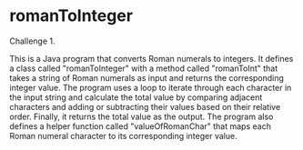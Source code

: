 # romanToInteger

Challenge 1.  

This is a Java program that converts Roman numerals to integers. 
It defines a class called "romanToInteger" with a method called "romanToInt" that takes a string of Roman numerals as input and returns the corresponding integer value. The program uses a loop to iterate through each character in the input string and calculate the total value by comparing adjacent characters and adding or subtracting their values based on their relative order. 
Finally, it returns the total value as the output. The program also defines a helper function called "valueOfRomanChar" that maps each Roman numeral character to its corresponding integer value.
